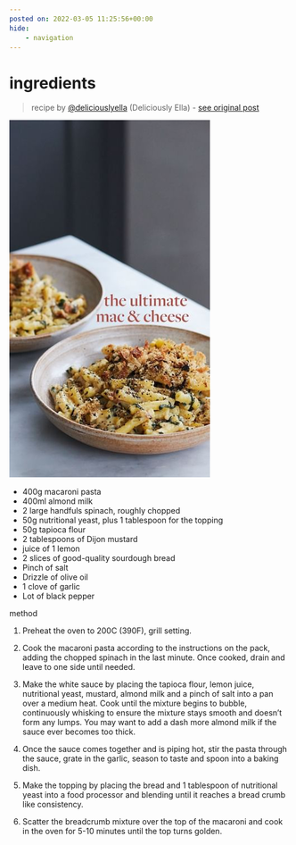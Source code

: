 ```yaml
---
posted on: 2022-03-05 11:25:56+00:00
hide:
    - navigation
---
```


# ingredients 

> recipe by [@deliciouslyella](https://www.instagram.com/deliciouslyella/) 
(Deliciously Ella) - [see original post](https://instagram.com/p/CauGqSWDT_P)

![](../img/deliciouslyella_05-03-2022_1103.png)

- 400g macaroni pasta
- 400ml almond milk
- 2 large handfuls spinach, roughly chopped
- 50g nutritional yeast, plus 1 tablespoon for the topping
- 50g tapioca flour
- 2 tablespoons of Dijon mustard
- juice of 1 lemon
- 2 slices of good-quality sourdough bread
- Pinch of salt
- Drizzle of olive oil
- 1 clove of garlic
- Lot of black pepper 

method
1. Preheat the oven to 200C (390F), grill setting.

2. Cook the macaroni pasta according to the instructions on the pack, adding the chopped spinach in the last minute. Once cooked, drain and leave to one side until needed.

3. Make the white sauce by placing the tapioca flour, lemon juice, nutritional yeast, mustard, almond milk and a pinch of salt into a pan over a medium heat. Cook until the mixture begins to bubble, continuously whisking to ensure the mixture stays smooth and doesn’t form any lumps. You may want to add a dash more almond milk if the sauce ever becomes too thick.

4. Once the sauce comes together and is piping hot, stir the pasta through the sauce, grate in the garlic, season to taste and spoon into a baking dish.

5. Make the topping by placing the bread and 1 tablespoon of nutritional yeast into a food processor and blending until it reaches a bread crumb like consistency.

6. Scatter the breadcrumb mixture over the top of the macaroni and cook in the oven for 5-10 minutes until the top turns golden. 